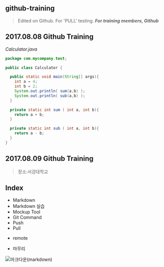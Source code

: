 ## github-training
> Edited on Github.
> For 'PULL' testing.
***For training members, Github***

## 2017.08.08 Github Training
*Calculator.java*
```JAVA
package com.mycompany.test;

public class Calculator {

  public static void main(String[] args){
    int a = 4;
    int b = 2;
    System.out.println( sum(a,b) );
    System.out.println( sub(a,b) );
  }

  private static int sum ( int a, int b){
    return a + b;
  }

  private static int sub ( int a, int b){
    return a - b;
  }
}
```

## 2017.08.09 Github Training
>장소:서강대학교

## Index
* Markdown
* Markdown 실습
* Mockup Tool
* Git Command
* Push
* Pull
 + remote
* 마무리


![마크다운(markdown)](http://pad.haroopress.com/docs/ko/markdown/images/markdown_128.png)
